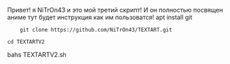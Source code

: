 Привет! я NiTrOn43 и это мой третий  скрипт!
И он полностью посвящен аниме
тут будет инструкция как им пользоватся!
			apt install git
			 
		git clone https://github.com/NiTrOn43/TEXTART.git
		
	cd TEXTARTV2
	
bahs TEXTARTV2.sh

